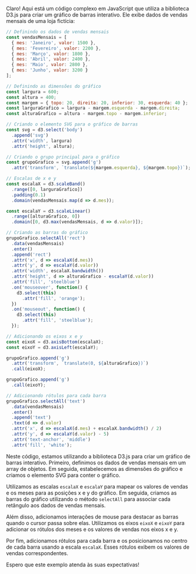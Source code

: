 Claro! Aqui está um código complexo em JavaScript que utiliza a biblioteca D3.js para criar um gráfico de barras interativo. Ele exibe dados de vendas mensais de uma loja fictícia:

```javascript
// Definindo os dados de vendas mensais
const vendasMensais = [
  { mes: 'Janeiro', valor: 1500 },
  { mes: 'Fevereiro', valor: 2200 },
  { mes: 'Março', valor: 1800 },
  { mes: 'Abril', valor: 2400 },
  { mes: 'Maio', valor: 2800 },
  { mes: 'Junho', valor: 3200 }
];

// Definindo as dimensões do gráfico
const largura = 600;
const altura = 400;
const margem = { topo: 20, direita: 20, inferior: 30, esquerda: 40 };
const larguraGrafico = largura - margem.esquerda - margem.direita;
const alturaGrafico = altura - margem.topo - margem.inferior;

// Criando o elemento SVG para o gráfico de barras
const svg = d3.select('body')
  .append('svg')
  .attr('width', largura)
  .attr('height', altura);

// Criando o grupo principal para o gráfico
const grupoGrafico = svg.append('g')
  .attr('transform', `translate(${margem.esquerda}, ${margem.topo})`);

// Escalas de x e y
const escalaX = d3.scaleBand()
  .range([0, larguraGrafico])
  .padding(0.1)
  .domain(vendasMensais.map(d => d.mes));

const escalaY = d3.scaleLinear()
  .range([alturaGrafico, 0])
  .domain([0, d3.max(vendasMensais, d => d.valor)]);

// Criando as barras do gráfico
grupoGrafico.selectAll('rect')
  .data(vendasMensais)
  .enter()
  .append('rect')
  .attr('x', d => escalaX(d.mes))
  .attr('y', d => escalaY(d.valor))
  .attr('width', escalaX.bandwidth())
  .attr('height', d => alturaGrafico - escalaY(d.valor))
  .attr('fill', 'steelblue')
  .on('mouseover', function() {
    d3.select(this)
      .attr('fill', 'orange');
  })
  .on('mouseout', function() {
    d3.select(this)
      .attr('fill', 'steelblue');
  });

// Adicionando os eixos x e y
const eixoX = d3.axisBottom(escalaX);
const eixoY = d3.axisLeft(escalaY);

grupoGrafico.append('g')
  .attr('transform', `translate(0, ${alturaGrafico})`)
  .call(eixoX);

grupoGrafico.append('g')
  .call(eixoY);

// Adicionando rótulos para cada barra
grupoGrafico.selectAll('text')
  .data(vendasMensais)
  .enter()
  .append('text')
  .text(d => d.valor)
  .attr('x', d => escalaX(d.mes) + escalaX.bandwidth() / 2)
  .attr('y', d => escalaY(d.valor) - 5)
  .attr('text-anchor', 'middle')
  .attr('fill', 'white');
```

Neste código, estamos utilizando a biblioteca D3.js para criar um gráfico de barras interativo. Primeiro, definimos os dados de vendas mensais em um array de objetos. Em seguida, estabelecemos as dimensões do gráfico e criamos o elemento SVG para conter o gráfico.

Utilizamos as escalas `escalaX` e `escalaY` para mapear os valores de vendas e os meses para as posições x e y do gráfico. Em seguida, criamos as barras do gráfico utilizando o método `selectAll` para associar cada retângulo aos dados de vendas mensais.

Além disso, adicionamos interações de mouse para destacar as barras quando o cursor passa sobre elas. Utilizamos os eixos `eixoX` e `eixoY` para adicionar os rótulos dos meses e os valores de vendas nos eixos x e y.

Por fim, adicionamos rótulos para cada barra e os posicionamos no centro de cada barra usando a escala `escalaX`. Esses rótulos exibem os valores de vendas correspondentes.

Espero que este exemplo atenda às suas expectativas!